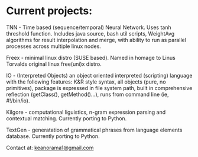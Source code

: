 # Current projects:
TNN - Time based (sequence/temporal) Neural Network. Uses tanh threshold function. Includes java source, bash util scripts, WeightAvg  algorithms for result interpolation and merge, with ability to run as parallel processes across multiple linux nodes. 

Freex - minimal linux distro (SUSE based). Named in homage to Linus Torvalds original linux free(uni)x distro.

IO - (Interpreted Objects) an object oriented interpreted (scripting) language with the following features: K&R style syntax, all objects (pure, no primitives), package is expressed in file system path, built in comprehensive reflection (getClass(), getMethod()...), runs from command line (ie, #!/bin/io).

Kilgore - computational liguistics, n-gram expression parsing and contextual matching. Currently porting to Python.

TextGen - generatation of grammatical phrases from language elements database. Currently porting to Python.

Contact at: keanorama1@gmail.com
